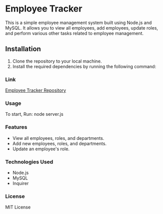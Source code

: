 # Employee Tracker

This is a simple employee management system built using Node.js and MySQL. It allows you to view all employees, add employees, update roles, and perform various other tasks related to employee management.

## Installation

1. Clone the repository to your local machine.
2. Install the required dependencies by running the following command:

### Link
[Employee Tracker Repository](https://github.com/LeeAmick/employee-tracker)

### Usage
To start, Run:
node server.js

### Features
- View all employees, roles, and departments.
- Add new employees, roles, and departments.
- Update an employee's role.

### Technologies Used
- Node.js
- MySQL
- Inquirer

### License 
MIT License
